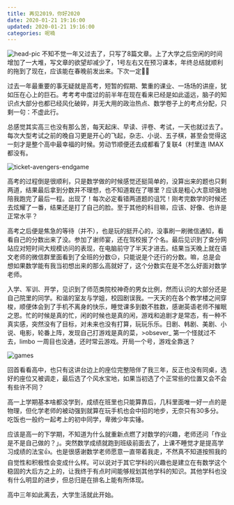 ```yaml
---
title: 再见2019，你好2020
date: 2020-01-21 19:16:00
updated: 2020-01-21 19:16:00
categories: 呢喃
---
```


![head-pic](/images/2019-bye/head.webp)
不知不觉一年又过去了，只写了8篇文章。上了大学之后空闲的时间增加了一大堆，写文章的欲望却减少了，1号左右又在预习课本，年终总结就顺利的拖到了现在，应该能在春晚前发出来。下次一定🤦‍♂️<!--more-->

过去一年最重要的事无疑就是高考，短暂的假期、繁重的课业、一场场的讲座，犹如压在心上的巨石。考考考中度过的前半年在现在看来已经是如此遥远，脑子的知识点大部分也都已经风化破碎，并无大用的政治热点、数学卷子上的考点分配，只剩一句：不虚此行。

总感觉其实高三也没有那么苦，每天起床、早读、评卷、考试，一天也就过去了。每次大型考试之前的晚自习更是开心的飞起，杂志、小说、五子棋，甚至会觉得这一刻才是整个高中最幸福的时候。劳动节顺便还去成都看了复联4（村里连 IMAX 都没有。

![ticket-avengers-endgame](/images/2019-bye/ticket-avengers-endgame.webp)

高考的过程倒是很顺利，只是数学做的时候感觉还挺简单的，没算出来的题也只剩两道，结果最后拿到分数并不理想，也不知道栽在了哪里？应该是粗心大意顽强地陪我跑完了最后一程。出现了！每次必定看错两道题的诅咒！刚考完数学的时候还去炫耀了一番，结果还是打了自己的脸。至于其他的科目嘛，应该、好像、也许是正常水平？

高考之后便是焦急的等待（并不），也是玩的挺开心的，没事刷一刷微信通知，看看自己的分数出来了没。参加了谢师宴，还在驾校报了个名。最后见识到了查分网站应对短时间大规模访问的表现，在电脑前守了半天才进去。结果当天晚上就在语文老师的微信群里面看到了全班的分数😑，只能说是个还行的分数。嘛，总是会想如果数学能有我当初想出来的那么高就好了，这个分数实在是不怎么好面对数学老师。

入学、军训、开学，见识到了师范类院校神奇的男女比例，然而认识的大部分还是自己院里的同学。和谐的室友与学姐，校园剧误我。一天天的在各个教学楼之间穿梭，顺便体会到了手机不离身的快乐，睡觉课多到数不胜数，感谢英语老师不摧眠之恩。忙的时候是真的忙，闲的时候也是真的闲，游戏和追剧才是常态，有一种不真实感，突然没有了目标，对未来也没有打算，玩玩乐乐。日剧、韩剧、美剧、小说、电影，轮番上阵，发现自己打游戏是真的菜，>obsever_ 第一个怪就过不去，limbo 一周目也没通，还时常云游戏。开局一个号，游戏全靠送？

![games](/images/2019-bye/game-box.webp)

回首看看高中，也只有这讲台边上的座位完整陪伴了我三年，反正也没有同桌，选好的座位又被调走，最后选了个风水宝地，如果当初选了个正常些的位置又会不会有些许不同？

高一上学期基本啥都没学到，成绩在班里也只能算靠后，几科里面唯一好一点的是物理，但化学老师的被动强到就算在玩手机也会中招的地步，无奈只有30多分。吃饭也一般约一起考上的初中同学，卑微少年实锤。

应该是高一的下学期，不知道为什么就重新点燃了对数学的兴趣，老师还问「作业是不是自己做的？」。突然数学成绩就跑到班级前面去了，上课不睡觉才是提高学习成绩的法宝👍。也是很感谢数学老师愿意一直带着我走，不然真不知道按照我的自觉性和积极性会变成什么样。可以说对于其它学科的兴趣也是建立在有数学这个稳固的大后方之上的，让我终于有点时间能够规划其他学科的知识。其他学科也没有什么明显的进步，但总归是在排名上能有所体现。

高中三年如此离去，大学生活就此开始。